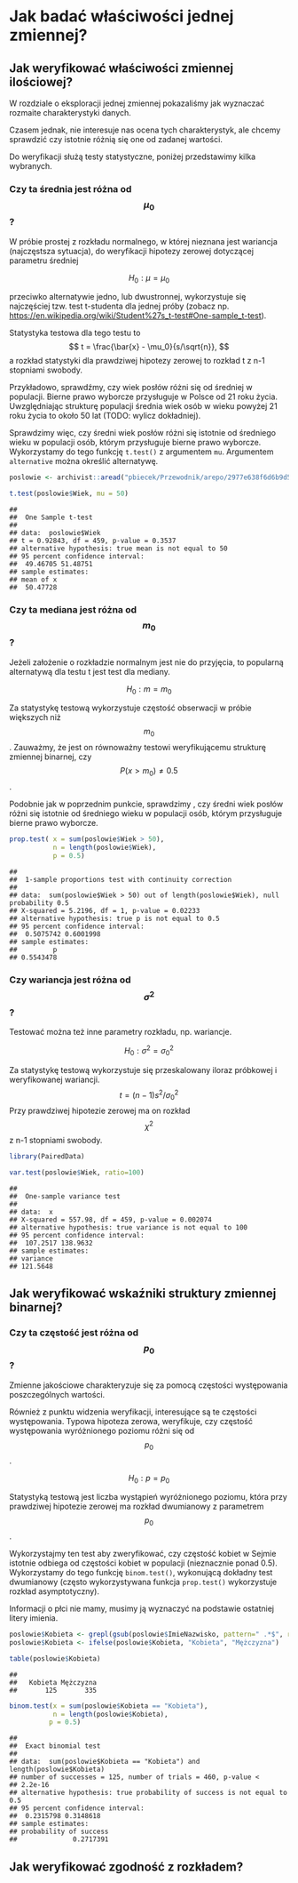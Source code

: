 # Jak badać właściwości jednej zmiennej?

## Jak weryfikować właściwości zmiennej ilościowej?

W rozdziale o eksploracji jednej zmiennej pokazaliśmy jak wyznaczać rozmaite charakterystyki danych.

Czasem jednak, nie interesuje nas ocena tych charakterystyk, ale chcemy sprawdzić czy istotnie różnią się one od zadanej wartości.

Do weryfikacji służą testy statystyczne, poniżej przedstawimy kilka wybranych.

### Czy ta średnia jest różna od $$\mu_0$$?

W próbie prostej z rozkładu normalnego, w której nieznana jest wariancja (najczęstsza sytuacja), do weryfikacji hipotezy zerowej dotyczącej parametru średniej

$$
H_0: \mu = \mu_0
$$

przeciwko alternatywie jedno, lub dwustronnej, wykorzystuje się najczęściej tzw. test t-studenta dla jednej próby (zobacz np. https://en.wikipedia.org/wiki/Student%27s_t-test#One-sample_t-test).

Statystyka testowa dla tego testu to 
$$
t = \frac{\bar{x} - \mu_0}{s/\sqrt{n}},
$$
a rozkład statystyki dla prawdziwej hipotezy zerowej to rozkład t z n-1 stopniami swobody.

Przykładowo, sprawdźmy, czy wiek posłów różni się od średniej w populacji. Bierne prawo wyborcze przysługuje w Polsce od 21 roku życia. Uwzględniając strukturę populacji średnia wiek osób w wieku powyżej 21 roku życia to około 50 lat (TODO: wylicz dokładniej).

Sprawdzimy więc, czy średni wiek posłów różni się istotnie od średniego wieku w populacji osób, którym przysługuje bierne prawo wyborcze. Wykorzystamy do tego funkcję `t.test()` z argumentem `mu`. Argumentem `alternative` można określić alternatywę.


```r
poslowie <- archivist::aread("pbiecek/Przewodnik/arepo/2977e638f6d6b9d504c10fc29d779d42")

t.test(poslowie$Wiek, mu = 50)
```

```
## 
## 	One Sample t-test
## 
## data:  poslowie$Wiek
## t = 0.92843, df = 459, p-value = 0.3537
## alternative hypothesis: true mean is not equal to 50
## 95 percent confidence interval:
##  49.46705 51.48751
## sample estimates:
## mean of x 
##  50.47728
```

### Czy ta mediana jest różna od $$m_0$$?

Jeżeli założenie o rozkładzie normalnym jest nie do przyjęcia, to popularną alternatywą dla testu t jest test dla mediany.

$$
H_0: m = m_0
$$

Za statystykę testową wykorzystuje częstość obserwacji w próbie większych niż $$m_0$$. Zauważmy, że jest on równoważny testowi weryfikującemu strukturę zmiennej binarnej, czy $$P(x>m_0) \neq 0.5$$.

Podobnie jak w poprzednim punkcie, sprawdzimy , czy średni wiek posłów różni się istotnie od średniego wieku w populacji osób, którym przysługuje bierne prawo wyborcze. 


```r
prop.test( x = sum(poslowie$Wiek > 50),
           n = length(poslowie$Wiek),
           p = 0.5)
```

```
## 
## 	1-sample proportions test with continuity correction
## 
## data:  sum(poslowie$Wiek > 50) out of length(poslowie$Wiek), null probability 0.5
## X-squared = 5.2196, df = 1, p-value = 0.02233
## alternative hypothesis: true p is not equal to 0.5
## 95 percent confidence interval:
##  0.5075742 0.6001998
## sample estimates:
##         p 
## 0.5543478
```


### Czy wariancja jest różna od $$\sigma^2$$?

Testować można też inne parametry rozkładu, np. wariancje.

$$
H_0: \sigma^2 = \sigma^2_0
$$

Za statystykę testową wykorzystuje się przeskalowany iloraz próbkowej i weryfikowanej wariancji. 
$$
t = (n-1) s^2/\sigma_0^2
$$
Przy prawdziwej hipotezie zerowej ma on rozkład $$\chi^2$$ z n-1 stopniami swobody.


```r
library(PairedData)

var.test(poslowie$Wiek, ratio=100)
```

```
## 
## 	One-sample variance test
## 
## data:  x
## X-squared = 557.98, df = 459, p-value = 0.002074
## alternative hypothesis: true variance is not equal to 100
## 95 percent confidence interval:
##  107.2517 138.9632
## sample estimates:
## variance 
## 121.5648
```

## Jak weryfikować wskaźniki struktury zmiennej binarnej?


### Czy ta częstość jest różna od $$p_0$$?

Zmienne jakościowe charakteryzuje się za pomocą częstości występowania poszczególnych wartości.

Również z punktu widzenia weryfikacji, interesujące są te częstości występowania. Typowa hipoteza zerowa, weryfikuje, czy częstość występowania wyróżnionego poziomu różni się od $$p_0$$.

$$
H_0: p = p_0
$$

Statystyką testową jest liczba wystąpień wyróżnionego poziomu, która przy prawdziwej hipotezie zerowej ma rozkład dwumianowy z parametrem $$p_0$$.

Wykorzystajmy ten test aby zweryfikować, czy częstość kobiet w Sejmie istotnie odbiega od częstości kobiet w populacji (nieznacznie ponad 0.5). Wykorzystamy do tego funkcję `binom.test()`, wykonującą dokładny test dwumianowy (często wykorzystywana funkcja `prop.test()` wykorzystuje rozkład asymptotyczny).

Informacji o płci nie mamy, musimy ją wyznaczyć na podstawie ostatniej litery imienia.


```r
poslowie$Kobieta <- grepl(gsub(poslowie$ImieNazwisko, pattern=" .*$", replacement = ""), pattern = "a$")
poslowie$Kobieta <- ifelse(poslowie$Kobieta, "Kobieta", "Mężczyzna")

table(poslowie$Kobieta)
```

```
## 
##   Kobieta Mężczyzna 
##       125       335
```

```r
binom.test(x = sum(poslowie$Kobieta == "Kobieta"),
           n = length(poslowie$Kobieta),
          p = 0.5)
```

```
## 
## 	Exact binomial test
## 
## data:  sum(poslowie$Kobieta == "Kobieta") and length(poslowie$Kobieta)
## number of successes = 125, number of trials = 460, p-value <
## 2.2e-16
## alternative hypothesis: true probability of success is not equal to 0.5
## 95 percent confidence interval:
##  0.2315798 0.3148618
## sample estimates:
## probability of success 
##              0.2717391
```



## Jak weryfikować zgodność z rozkładem?




